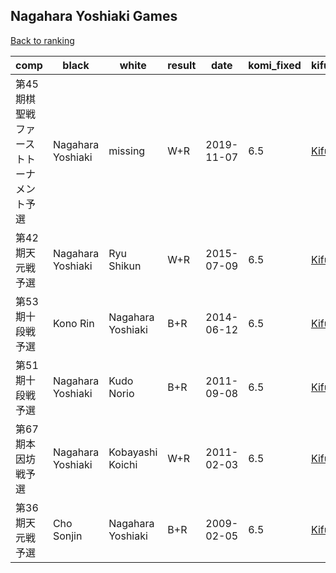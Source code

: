 ## Nagahara Yoshiaki Games

[Back to ranking](index.md)




| **comp** | **black** | **white** | **result** | **date** | **komi_fixed** | **kifu** | 
| --- | --- | --- | --- | --- | --- | --- |
| 第45期棋聖戦ファーストトーナメント予選 | Nagahara Yoshiaki | missing | W+R | 2019-11-07 | 6.5 | [Kifu](https://kifudepot.net/kifucontents.php?id=7hsTJpTcsAV2hRft5kFgIw%3D%3D) | 
| 第42期天元戦予選 | Nagahara Yoshiaki | Ryu Shikun | W+R | 2015-07-09 | 6.5 | [Kifu](https://kifudepot.net/kifucontents.php?id=bPXYvtZpvYtnAIkBLT9EWA%3D%3D) | 
| 第53期十段戦予選 | Kono Rin | Nagahara Yoshiaki | B+R | 2014-06-12 | 6.5 | [Kifu](https://kifudepot.net/kifucontents.php?id=2hTcIJ70xL0Vc8mbABnWlA%3D%3D) | 
| 第51期十段戦予選 | Nagahara Yoshiaki | Kudo Norio | B+R | 2011-09-08 | 6.5 | [Kifu](https://kifudepot.net/kifucontents.php?id=RdXQSiOc2RKETSFH29OxfA%3D%3D) | 
| 第67期本因坊戦予選 | Nagahara Yoshiaki | Kobayashi Koichi | W+R | 2011-02-03 | 6.5 | [Kifu](https://kifudepot.net/kifucontents.php?id=eEmyojoejZpP5vrjitFo9A%3D%3D) | 
| 第36期天元戦予選 | Cho Sonjin | Nagahara Yoshiaki | B+R | 2009-02-05 | 6.5 | [Kifu](https://kifudepot.net/kifucontents.php?id=Cnc6LxPG%2FoQiMTi0uykIew%3D%3D) |




